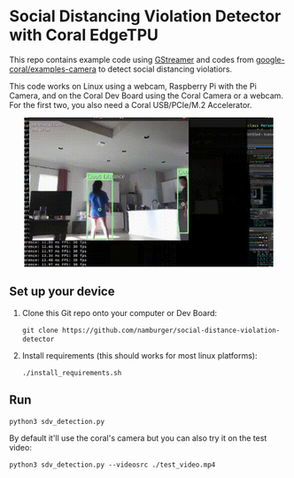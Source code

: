 # Social Distancing Violation Detector with Coral EdgeTPU

This repo contains example code using [GStreamer](https://github.com/GStreamer/gstreamer) 
and codes from [google-coral/examples-camera](https://github.com/google-coral/examples-camera) to
detect social distancing violatiors.

This code works on Linux using a webcam, Raspberry Pi with the Pi Camera, and on the Coral Dev
Board using the Coral Camera or a webcam. For the first two, you also need a Coral
USB/PCIe/M.2 Accelerator.

<div align="center">
  <img src="https://github.com/Namburger/social-distancing-violator-detector/blob/master/assets/sdv_ssdlite_mobiledet_resized.gif" width="450">
</div>

## Set up your device

1.  Clone this Git repo onto your computer or Dev Board:

    ```
    git clone https://github.com/namburger/social-distance-violation-detector
    ```

2.  Install requirements (this should works for most linux platforms):

    ```
    ./install_requirements.sh
    ```

## Run

```
python3 sdv_detection.py
```

By default it'll use the coral's camera but you can also try it on the test video:

```
python3 sdv_detection.py --videosrc ./test_video.mp4
``` 
